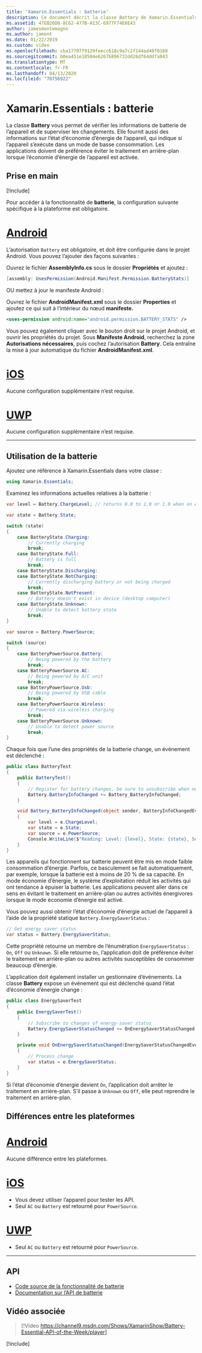 ```yaml
---
title: 'Xamarin.Essentials : batterie'
description: Ce document décrit la classe Battery de Xamarin.Essentials, qui vous permet d’accéder aux informations sur la batterie de l’appareil et de superviser les changements.
ms.assetid: 47EB26D8-8C62-477B-A13C-6977F74E6E43
author: jamesmontemagno
ms.author: jamont
ms.date: 01/22/2019
ms.custom: video
ms.openlocfilehash: cba17707f9129feecc618c9a7c2f144ad40f0168
ms.sourcegitcommit: b0ea451e18504e6267b896732dd26df64ddfa843
ms.translationtype: MT
ms.contentlocale: fr-FR
ms.lasthandoff: 04/13/2020
ms.locfileid: "70756922"
---
```

# <a name="xamarinessentials-battery"></a>Xamarin.Essentials : batterie

La classe **Battery** vous permet de vérifier les informations de batterie de l’appareil et de superviser les changements. Elle fournit aussi des informations sur l’état d’économie d’énergie de l’appareil, qui indique si l’appareil s’exécute dans un mode de basse consommation. Les applications doivent de préférence éviter le traitement en arrière-plan lorsque l’économie d’énergie de l’appareil est activée.

## <a name="get-started"></a>Prise en main

[!include[](~/essentials/includes/get-started.md)]

Pour accéder à la fonctionnalité de **batterie**, la configuration suivante spécifique à la plateforme est obligatoire.

# <a name="android"></a>[Android](#tab/android)

L’autorisation `Battery` est obligatoire, et doit être configurée dans le projet Android. Vous pouvez l’ajouter des façons suivantes :

Ouvrez le fichier **AssemblyInfo.cs** sous le dossier **Propriétés** et ajoutez :

```csharp
[assembly: UsesPermission(Android.Manifest.Permission.BatteryStats)]
```

OU mettez à jour le manifeste Android :

Ouvrez le fichier **AndroidManifest.xml** sous le dossier **Properties** et ajoutez ce qui suit à l’intérieur du nœud **manifeste.**

```xml
<uses-permission android:name="android.permission.BATTERY_STATS" />
```

Vous pouvez également cliquer avec le bouton droit sur le projet Android, et ouvrir les propriétés du projet. Sous **Manifeste Android**, recherchez la zone **Autorisations nécessaires**, puis cochez l’autorisation **Battery**. Cela entraîne la mise à jour automatique du fichier **AndroidManifest.xml**.

# <a name="ios"></a>[iOS](#tab/ios)

Aucune configuration supplémentaire n’est requise.

# <a name="uwp"></a>[UWP](#tab/uwp)

Aucune configuration supplémentaire n’est requise.

-----

## <a name="using-battery"></a>Utilisation de la batterie

Ajoutez une référence à Xamarin.Essentials dans votre classe :

```csharp
using Xamarin.Essentials;
```

Examinez les informations actuelles relatives à la batterie :

```csharp
var level = Battery.ChargeLevel; // returns 0.0 to 1.0 or 1.0 when on AC or no battery.

var state = Battery.State;

switch (state)
{
    case BatteryState.Charging:
        // Currently charging
        break;
    case BatteryState.Full:
        // Battery is full
        break;
    case BatteryState.Discharging:
    case BatteryState.NotCharging:
        // Currently discharging battery or not being charged
        break;
    case BatteryState.NotPresent:
        // Battery doesn't exist in device (desktop computer)
    case BatteryState.Unknown:
        // Unable to detect battery state
        break;
}

var source = Battery.PowerSource;

switch (source)
{
    case BatteryPowerSource.Battery:
        // Being powered by the battery
        break;
    case BatteryPowerSource.AC:
        // Being powered by A/C unit
        break;
    case BatteryPowerSource.Usb:
        // Being powered by USB cable
        break;
    case BatteryPowerSource.Wireless:
        // Powered via wireless charging
        break;
    case BatteryPowerSource.Unknown:
        // Unable to detect power source
        break;
}
```

Chaque fois que l’une des propriétés de la batterie change, un événement est déclenché :

```csharp
public class BatteryTest
{
    public BatteryTest()
    {
        // Register for battery changes, be sure to unsubscribe when needed
        Battery.BatteryInfoChanged += Battery_BatteryInfoChanged;
    }

    void Battery_BatteryInfoChanged(object sender, BatteryInfoChangedEventArgs   e)
    {
        var level = e.ChargeLevel;
        var state = e.State;
        var source = e.PowerSource;
        Console.WriteLine($"Reading: Level: {level}, State: {state}, Source: {source}");
    }
}
```

Les appareils qui fonctionnent sur batterie peuvent être mis en mode faible consommation d’énergie. Parfois, ce basculement se fait automatiquement, par exemple, lorsque la batterie est à moins de 20 % de sa capacité. En mode économie d’énergie, le système d’exploitation réduit les activités qui ont tendance à épuiser la batterie. Les applications peuvent aller dans ce sens en évitant le traitement en arrière-plan ou autres activités énergivores lorsque le mode économie d’énergie est activé.

Vous pouvez aussi obtenir l’état d’économie d’énergie actuel de l’appareil à l’aide de la propriété statique `Battery.EnergySaverStatus` :

```csharp
// Get energy saver status
var status = Battery.EnergySaverStatus;
```

Cette propriété retourne un membre de l’énumération `EnergySaverStatus` : `On`, `Off` ou `Unknown`. Si elle retourne `On`, l’application doit de préférence éviter le traitement en arrière-plan ou autres activités susceptibles de consommer beaucoup d’énergie.

L’application doit également installer un gestionnaire d’événements. La classe **Battery** expose un événement qui est déclenché quand l’état d’économie d’énergie change :

```csharp
public class EnergySaverTest
{
    public EnergySaverTest()
    {
        // Subscribe to changes of energy-saver status
        Battery.EnergySaverStatusChanged += OnEnergySaverStatusChanged;
    }

    private void OnEnergySaverStatusChanged(EnergySaverStatusChangedEventArgs e)
    {
        // Process change
        var status = e.EnergySaverStatus;
    }
}
```

Si l’état d’économie d’énergie devient `On`, l’application doit arrêter le traitement en arrière-plan. S’il passe à `Unknown` ou `Off`, elle peut reprendre le traitement en arrière-plan.

## <a name="platform-differences"></a>Différences entre les plateformes

# <a name="android"></a>[Android](#tab/android)

Aucune différence entre les plateformes.

# <a name="ios"></a>[iOS](#tab/ios)

- Vous devez utiliser l’appareil pour tester les API. 
- Seul `AC` ou `Battery` est retourné pour `PowerSource`.

# <a name="uwp"></a>[UWP](#tab/uwp)

- Seul `AC` ou `Battery` est retourné pour `PowerSource`.

-----

## <a name="api"></a>API

- [Code source de la fonctionnalité de batterie](https://github.com/xamarin/Essentials/tree/master/Xamarin.Essentials/Battery)
- [Documentation sur l’API de batterie](xref:Xamarin.Essentials.Battery)

## <a name="related-video"></a>Vidéo associée

> [!Video https://channel9.msdn.com/Shows/XamarinShow/Battery-Essential-API-of-the-Week/player]

[!include[](~/essentials/includes/xamarin-show-essentials.md)]
